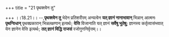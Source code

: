 +++
title = "21 पृथक्त्वेन तु"

+++
।।18.21।। --,**पृथक्त्वेन तु** भेदेन प्रतिशरीरम् अन्यत्वेन **यत् ज्ञानं
नानाभावान्** भिन्नान् आत्मनः **पृथग्विधान्** पृथक्प्रकारान्
भिन्नलक्षणान् इत्यर्थः; **वेत्ति** विजानाति यत् ज्ञानं **सर्वेषु
भूतेषु;** ज्ञानस्य कर्तृत्वासंभवात् येन ज्ञानेन वेत्ति इत्यर्थः; **तत्
ज्ञानं विद्धि राजसं** रजोगुणनिर्वृत्तम्।।

